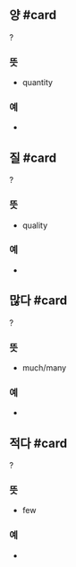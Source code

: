 
## 양 #card
?
### 뜻
- quantity
### 예
-
<!--SR:!2025-03-06,12,270-->

## 질 #card
?
### 뜻
- quality
### 예
-
<!--SR:!2025-03-02,8,250-->

## 많다 #card
?
### 뜻
- much/many
### 예
-
<!--SR:!2025-03-02,8,250-->

## 적다 #card
?
### 뜻
- few
### 예
-
<!--SR:!2025-03-02,8,250-->
